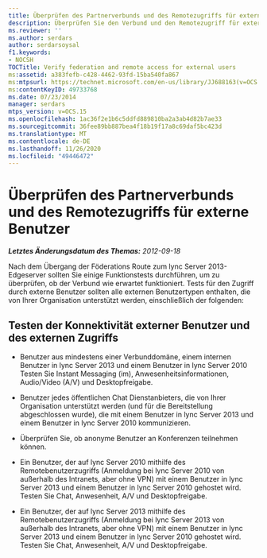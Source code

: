 ```yaml
---
title: Überprüfen des Partnerverbunds und des Remotezugriffs für externe Benutzer
description: Überprüfen Sie den Verbund und den Remotezugriff für externe Benutzer.
ms.reviewer: ''
ms.author: serdars
author: serdarsoysal
f1.keywords:
- NOCSH
TOCTitle: Verify federation and remote access for external users
ms:assetid: a383fefb-c428-4462-93fd-15ba540fa867
ms:mtpsurl: https://technet.microsoft.com/en-us/library/JJ688163(v=OCS.15)
ms:contentKeyID: 49733768
ms.date: 07/23/2014
manager: serdars
mtps_version: v=OCS.15
ms.openlocfilehash: 1ac36f2e1b6c5ddfd889810ba2a3ab4d82b7ae33
ms.sourcegitcommit: 36fee89bb887bea4f18b19f17a8c69daf5bc423d
ms.translationtype: MT
ms.contentlocale: de-DE
ms.lasthandoff: 11/26/2020
ms.locfileid: "49446472"
---
```

# <a name="verify-federation-and-remote-access-for-external-users"></a>Überprüfen des Partnerverbunds und des Remotezugriffs für externe Benutzer

<div data-xmlns="http://www.w3.org/1999/xhtml">

<div class="topic" data-xmlns="http://www.w3.org/1999/xhtml" data-msxsl="urn:schemas-microsoft-com:xslt" data-cs="https://msdn.microsoft.com/">

<div data-asp="https://msdn2.microsoft.com/asp">



</div>

<div id="mainSection">

<div id="mainBody">

<span> </span>

_**Letztes Änderungsdatum des Themas:** 2012-09-18_

Nach dem Übergang der Föderations Route zum lync Server 2013-Edgeserver sollten Sie einige Funktionstests durchführen, um zu überprüfen, ob der Verbund wie erwartet funktioniert. Tests für den Zugriff durch externe Benutzer sollten alle externen Benutzertypen enthalten, die von Ihrer Organisation unterstützt werden, einschließlich der folgenden:

<div>

## <a name="test-connectivity-of-external-users-and-external-access"></a>Testen der Konnektivität externer Benutzer und des externen Zugriffs

  - Benutzer aus mindestens einer Verbunddomäne, einem internen Benutzer in lync Server 2013 und einem Benutzer in lync Server 2010 Testen Sie Instant Messaging (im), Anwesenheitsinformationen, Audio/Video (A/V) und Desktopfreigabe.

  - Benutzer jedes öffentlichen Chat Dienstanbieters, die von Ihrer Organisation unterstützt werden (und für die Bereitstellung abgeschlossen wurde), die mit einem Benutzer in lync Server 2013 und einem Benutzer in lync Server 2010 kommunizieren.

  - Überprüfen Sie, ob anonyme Benutzer an Konferenzen teilnehmen können.

  - Ein Benutzer, der auf lync Server 2010 mithilfe des Remotebenutzerzugriffs (Anmeldung bei lync Server 2010 von außerhalb des Intranets, aber ohne VPN) mit einem Benutzer in lync Server 2013 und einem Benutzer in lync Server 2010 gehostet wird. Testen Sie Chat, Anwesenheit, A/V und Desktopfreigabe.

  - Ein Benutzer, der auf lync Server 2013 mithilfe des Remotebenutzerzugriffs (Anmeldung bei lync Server 2013 von außerhalb des Intranets, aber ohne VPN) mit einem Benutzer in lync Server 2013 und einem Benutzer in lync Server 2010 gehostet wird. Testen Sie Chat, Anwesenheit, A/V und Desktopfreigabe.

</div>

</div>

<span> </span>

</div>

</div>

</div>

